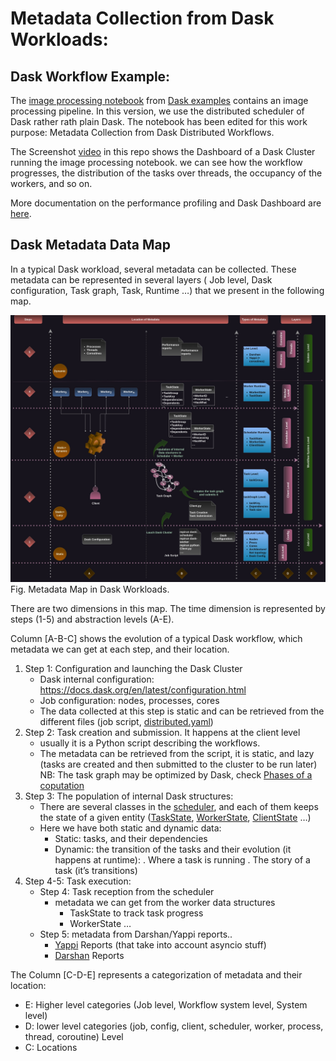 # Metadata Collection from Dask Workloads: 

## Dask Workflow Example:
The [image processing notebook](https://github.com/GueroudjiAmal/Recup/image-processing.ipynb) from [Dask examples](https://github.com/dask/dask-examples/) contains an image processing pipeline. In this version, we use the distributed scheduler of Dask rather rath plain Dask. The notebook has been edited for this work purpose: Metadata Collection from Dask Distributed Workflows. 

The Screenshot [video](Media/Dashboard.webm) in this repo shows the Dashboard of a Dask Cluster running the image processing notebook. we can see how the workflow progresses, the distribution of the tasks over threads, the occupancy of the workers, and so on. 

More documentation on the performance profiling and Dask Dashboard are [here](https://docs.dask.org/en/stable/debugging-performance.html).

## Dask Metadata Data Map
In a typical Dask workload, several metadata can be collected. These metadata can be represented in several layers ( Job level, Dask configuration, Task graph, Task, Runtime …) 
that we present in the following map. 

![Dask Metadata Map](Media/metadata.jpg)
Fig. Metadata Map in Dask Workloads. 


There are two dimensions in this map. The time dimension is represented by steps (1-5) and abstraction levels (A-E).

Column [A-B-C] shows the evolution of a typical Dask workflow, which metadata we can get at each step, and their location.
1. Step 1: Configuration and launching the Dask Cluster
    - Dask internal configuration: https://docs.dask.org/en/latest/configuration.html
    - Job configuration: nodes, processes, cores
    - The data collected at this step is static and can be retrieved from the different files (job script, [distributed.yaml](https://docs.dask.org/en/latest/configuration.html))
2. Step 2: Task creation and submission. It happens at the client level
    - usually it is a Python script describing the workflows.
    - The metadata can be retrieved from the script, it is static, and lazy (tasks are created and then submitted to the cluster to be run later) 
NB: The task graph may be optimized by Dask, check [Phases of a coputation](https://docs.dask.org/en/latest/phases-of-computation.html)
3. Step 3: The population of internal Dask structures:
    - There are several classes in the [scheduler](https://distributed.dask.org/en/stable/scheduling-state.html), and each of them keeps the state of a given entity ([TaskState](https://distributed.dask.org/en/stable/scheduling-state.html#task-state), [WorkerState](https://distributed.dask.org/en/stable/scheduling-state.html#worker-state), [ClientState](https://distributed.dask.org/en/stable/scheduling-state.html#client-state) …)
    - Here we have both static and dynamic data: 
        * Static: tasks, and their dependencies 
        * Dynamic: the transition of the tasks and their evolution (it happens at runtime):
            . Where a task is running 
            . The story of a task (it’s transitions) 
4. Step 4-5: Task execution:
    - Step 4: Task reception from the scheduler 
        - metadata we can get from the worker data structures 
            * TaskState to track task progress 
            * WorkerState …
   - Step 5: metadata from Darshan/Yappi  reports..
        - [Yappi](https://github.com/sumerc/yappi) Reports (that take into account asyncio stuff)
        - [Darshan](https://www.mcs.anl.gov/research/projects/darshan/) Reports


The Column [C-D-E] represents a categorization of metadata and their location:
  + E: Higher level categories (Job level, Workflow system level, System level)
  + D: lower level categories (job, config, client, scheduler, worker, process, thread, coroutine) Level
  + C: Locations
